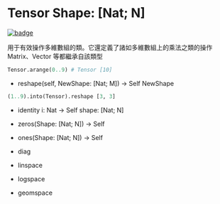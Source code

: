 # Tensor Shape: [Nat; N]

[![badge](https://img.shields.io/endpoint.svg?url=https%3A%2F%2Fgezf7g7pd5.execute-api.ap-northeast-1.amazonaws.com%2Fdefault%2Fsource_up_to_date%3Fowner%3Derg-lang%26repos%3Derg%26ref%3Dmain%26path%3Ddoc/EN/API/types/classes/Tensor.md%26commit_hash%3D06f8edc9e2c0cee34f6396fd7c64ec834ffb5352)](https://gezf7g7pd5.execute-api.ap-northeast-1.amazonaws.com/default/source_up_to_date?owner=erg-lang&repos=erg&ref=main&path=doc/EN/API/types/classes/Tensor.md&commit_hash=06f8edc9e2c0cee34f6396fd7c64ec834ffb5352)

  用于有效操作多維數組的類。它還定義了諸如多維數組上的乘法之類的操作
  Matrix、Vector 等都繼承自該類型

```python
Tensor.arange(0..9) # Tensor [10]
```

* reshape(self, NewShape: [Nat; M]) -> Self NewShape

```python
(1..9).into(Tensor).reshape [3, 3]
```

* identity i: Nat -> Self shape: [Nat; N]
* zeros(Shape: [Nat; N]) -> Self
* ones(Shape: [Nat; N]) -> Self

* diag

* linspace
* logspace
* geomspace
